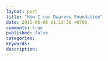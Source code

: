 ```yaml
---
layout: post
title: "How I run Dwarves Foundation"
date: 2015-06-06 01:13:38 +0700
comments: true
published: false
categories: 
keywords: 
description: 
---
```

